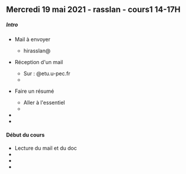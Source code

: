 ## Mercredi 19 mai 2021 - rasslan - cours1 14-17H

##### Intro 
 - Mail à envoyer 
     - hirasslan@

-  Réception d'un mail 
    - Sur : @etu.u-pec.fr
    - 

-  Faire un résumé
    - Aller à l'essentiel
    - 
- 
- 


#### Début du cours 

- Lecture du mail et du doc
- 
- 
- 